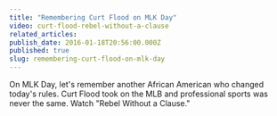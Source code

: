 ```yaml
---
title: "Remembering Curt Flood on MLK Day"
video: curt-flood-rebel-without-a-clause
related_articles:
publish_date: 2016-01-18T20:56:00.000Z
published: true
slug: remembering-curt-flood-on-mlk-day
---
```

On MLK Day, let's remember another African American who changed today's rules. Curt Flood took on the MLB and professional sports was never the same. Watch "Rebel Without a Clause."

